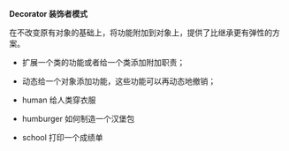**Decorator 装饰者模式**

在不改变原有对象的基础上，将功能附加到对象上，提供了比继承更有弹性的方案。
- 扩展一个类的功能或者给一个类添加附加职责；
- 动态给一个对象添加功能，这些功能可以再动态地撤销；

- human 给人类穿衣服
- humburger 如何制造一个汉堡包
- school 打印一个成绩单